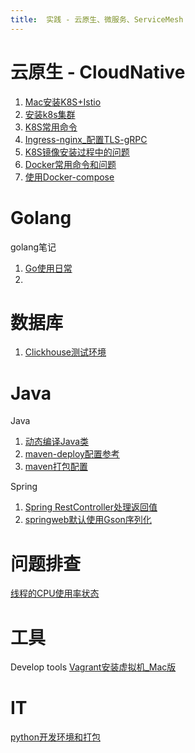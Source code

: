 ```yaml
---
title:  实践 - 云原生、微服务、ServiceMesh
---
```


# 云原生 - CloudNative
1. [Mac安装K8S+Istio](_posts/cloudnative/2021-8-5-Mac安装K8S+Istio.md)
2. [安装k8s集群](_posts/cloudnative/2021-8-25-安装k8s集群.md)
3. [K8S常用命令](_posts/cloudnative/2021-8-25-K8S命令.md)
4. [Ingress-nginx_配置TLS-gRPC](_posts/cloudnative/2021-8-31-K8S_Ingress_TLS支持gRPC.md)
5. [K8S镜像安装过程中的问题](_posts/cloudnative/2021-9-7-K8S镜像安装过程中的问题.md)
6. [Docker常用命令和问题](_posts/cloudnative/2021-12-26-docker常用命令和问题.md)
7. [使用Docker-compose](_posts/cloudnative/2021-1-10-使用Docker-compose.md)

# Golang
golang笔记
1. [Go使用日常](_posts/golang/2021-9-29-Go使用日常.md)
2. 

# 数据库
1. [Clickhouse测试环境](_posts/database/2022-2-17-clickhouse测试环境.md) 
 

# Java
Java
1. [动态编译Java类](_posts/java/2021-12-23-动态编译Java类.md) 
2. [maven-deploy配置参考](_posts/java/2020-12-01-maven私服settings配置参考.md)
3. [maven打包配置](_posts/java/2022-1-11-maven打包配置.md)

Spring
1. [Spring RestController处理返回值](_posts/java/2021-11-22-SpringRestController处理返回值.md) 
2. [springweb默认使用Gson序列化](_post/java/2021-12-27-springweb默认使用Gson序列化.md) 

# 问题排查
[线程的CPU使用率状态](_posts/tools/2020-3-12-线程的CPU使用率状态.md)

# 工具
Develop tools
[Vagrant安装虚拟机_Mac版](_posts/tools/2021-8-8-Vagrant安装虚拟机_Mac版.md) 

# IT
[python开发环境和打包](_posts/it/2022-02-21-python环境和打包.md)
